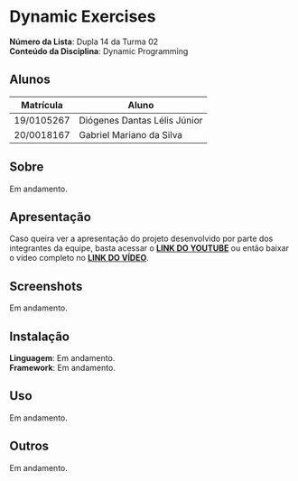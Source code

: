 # Dynamic Exercises

**Número da Lista**: Dupla 14 da Turma 02<br>
**Conteúdo da Disciplina**: Dynamic Programming<br>

## Alunos

|Matrícula | Aluno |
| -- | -- |
| 19/0105267  |  Diógenes Dantas Lélis Júnior |
| 20/0018167  |  Gabriel Mariano da Silva |

## Sobre 

Em andamento.

## Apresentação

Caso queira ver a apresentação do projeto desenvolvido por parte dos integrantes da equipe, basta acessar o [**LINK DO YOUTUBE**](https://www.youtube.com) ou então baixar o vídeo completo no [**LINK DO VÍDEO**](https://www.youtube.com).

## Screenshots

Em andamento.

## Instalação 

**Linguagem**: Em andamento.<br>
**Framework**: Em andamento.<br>

## Uso 

Em andamento.

## Outros 

Em andamento.




